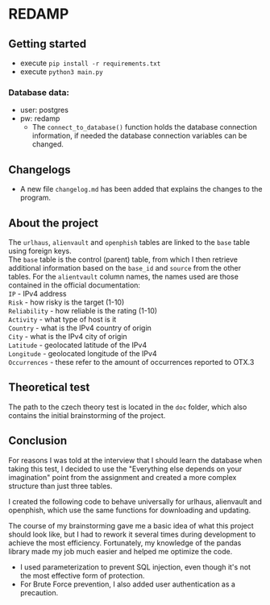 # REDAMP
## Getting started
- execute `pip install -r requirements.txt`
- execute `python3 main.py`

### Database data:
- user: postgres
- pw: redamp  
    - The `connect_to_database()` function holds the database connection information, if needed the database connection variables can be changed.

## Changelogs
- A new file `changelog.md` has been added that explains the changes to the program.

## About the project
The `urlhaus`, `alienvault` and `openphish` tables are linked to the `base` table using foreign keys.  
The `base` table is the control (parent) table,
from which I then retrieve additional information based on the `base_id` and `source` from the other tables. 
For the `alientvault` column names, the names used are those contained in the official documentation:  
`IP` - IPv4 address  
`Risk` - how risky is the target (1-10)  
`Reliability` - how reliable is the rating (1-10)  
`Activity` - what type of host is it  
`Country` - what is the IPv4 country of origin  
`City` - what is the IPv4 city of origin  
`Latitude` - geolocated latitude of the IPv4  
`Longitude` - geolocated longitude of the IPv4  
`Occurrences` - these refer to the amount of occurrences reported to OTX.3  

## Theoretical test
The path to the czech theory test is located in the `doc` folder, which also contains the initial brainstorming of the project.

## Conclusion
For reasons I was told at the interview that I should learn the database when taking this test,
I decided to use the "Everything else depends on your imagination" point from the assignment and created a more complex structure than just three tables.

I created the following code to behave universally for urlhaus, alienvault and openphish, which use the same functions for downloading and updating.

The course of my brainstorming gave me a basic idea of what this project should look like, but I had to rework it several times during development to achieve the most efficiency.
Fortunately, my knowledge of the pandas library made my job much easier and helped me optimize the code.
* I used parameterization to prevent SQL injection, even though it's not the most effective form of protection.
* For Brute Force prevention, I also added user authentication as a precaution.